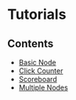 # Tutorials

## Contents

- [Basic Node](./basic_node.md)
- [Click Counter](./click_counter.md)
- [Scoreboard](./scoreboard.md)
- [Multiple Nodes](./multiple_nodes.md)

